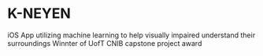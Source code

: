 # K-NEYEN
iOS App utilizing machine learning to help visually impaired understand their surroundings
Winnter of UofT CNIB capstone project award
